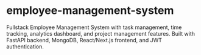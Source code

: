# employee-management-system
Fullstack Employee Management System with task management, time tracking, analytics dashboard, and project management features. Built with FastAPI backend, MongoDB, React/Next.js frontend, and JWT authentication.
